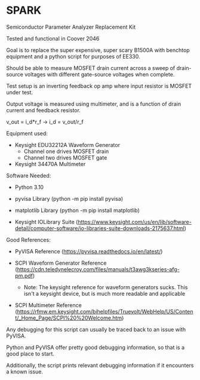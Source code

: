 # SPARK
Semiconductor Parameter Analyzer Replacement Kit

Tested and functional in Coover 2046

Goal is to replace the super expensive, super scary B1500A with benchtop equipment and a python script for purposes of EE330.

Should be able to measure MOSFET drain current across a sweep of drain-source
voltages with different gate-source voltages when complete.

Test setup is an inverting feedback op amp where input resistor is MOSFET under test.

Output voltage is measured using multimeter, and is a function of drain current and feedback resistor.

v_out = i_d\*r_f -> i_d = v_out/r_f

Equipment used:
- Keysight EDU32212A Waveform Generator
    - Channel one drives MOSFET drain
    - Channel two drives MOSFET gate
- Keysight 34470A Multimeter
                
Software Needed:
- Python 3.10

- pyvisa Library (python -m pip install pyvisa)

- matplotlib Library (python -m pip install matplotlib)

- Keysight IOLibrary Suite (https://www.keysight.com/us/en/lib/software-detail/computer-software/io-libraries-suite-downloads-2175637.html)
                 
Good References:
- PyVISA Reference (https://pyvisa.readthedocs.io/en/latest/)

- SCPI Waveform Generator Reference (https://cdn.teledynelecroy.com/files/manuals/t3awg3kseries-afg-pm.pdf)

    - Note: The keysight reference for waveform generators sucks. This isn't a keysight device, but is much more readable and applicable

- SCPI Multimeter Reference (https://rfmw.em.keysight.com/bihelpfiles/Truevolt/WebHelp/US/Content/_Home_Page/SCPI%20%20Welcome.htm)

Any debugging for this script can usually be traced back to an issue with PyVISA. 

Python and PyVISA offer pretty good debugging information, so that is a good place to start. 

Additionally, the script prints relevant debugging information if it encounters a known issue. 
